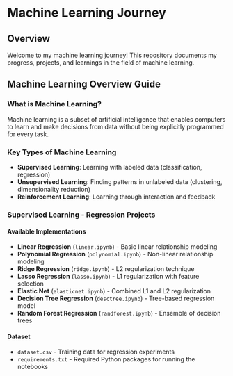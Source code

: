 # Machine Learning Journey

## Overview
Welcome to my machine learning journey! This repository documents my progress, projects, and learnings in the field of machine learning.

## Machine Learning Overview Guide

### What is Machine Learning?
Machine learning is a subset of artificial intelligence that enables computers to learn and make decisions from data without being explicitly programmed for every task.

### Key Types of Machine Learning
- **Supervised Learning**: Learning with labeled data (classification, regression)
- **Unsupervised Learning**: Finding patterns in unlabeled data (clustering, dimensionality reduction)
- **Reinforcement Learning**: Learning through interaction and feedback

### Supervised Learning - Regression Projects

#### Available Implementations
- **Linear Regression** (`linear.ipynb`) - Basic linear relationship modeling
- **Polynomial Regression** (`polynomial.ipynb`) - Non-linear relationship modeling
- **Ridge Regression** (`ridge.ipynb`) - L2 regularization technique
- **Lasso Regression** (`lasso.ipynb`) - L1 regularization with feature selection
- **Elastic Net** (`elasticnet.ipynb`) - Combined L1 and L2 regularization
- **Decision Tree Regression** (`desctree.ipynb`) - Tree-based regression model
- **Random Forest Regression** (`randforest.ipynb`) - Ensemble of decision trees

#### Dataset
- `dataset.csv` - Training data for regression experiments
- `requirements.txt` - Required Python packages for running the notebooks
